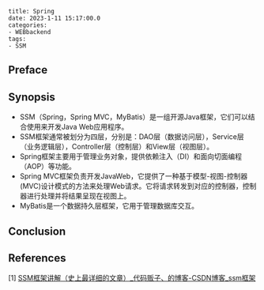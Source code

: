 ~~~
title: Spring
date: 2023-1-11 15:17:00.0
categories: 
- WEBbackend
tags: 
- SSM
~~~

## Preface

## Synopsis

* SSM（Spring，Spring MVC，MyBatis）是一组开源Java框架，它们可以结合使用来开发Java Web应用程序。
* SSM框架通常被划分为四层，分别是：DAO层（数据访问层），Service层（业务逻辑层），Controller层（控制层）和View层（视图层）。
* Spring框架主要用于管理业务对象，提供依赖注入（DI）和面向切面编程（AOP）等功能。
* Spring MVC框架负责开发JavaWeb，它提供了一种基于模型-视图-控制器(MVC)设计模式的方法来处理Web请求。它将请求转发到对应的控制器，控制器进行处理并将结果呈现在视图上。
* MyBatis是一个数据持久层框架，它用于管理数据库交互。

## Conclusion

## References

[1] [SSM框架讲解（史上最详细的文章）_代码贩子、的博客-CSDN博客_ssm框架](https://blog.csdn.net/weixin_45650003/article/details/121623824)
